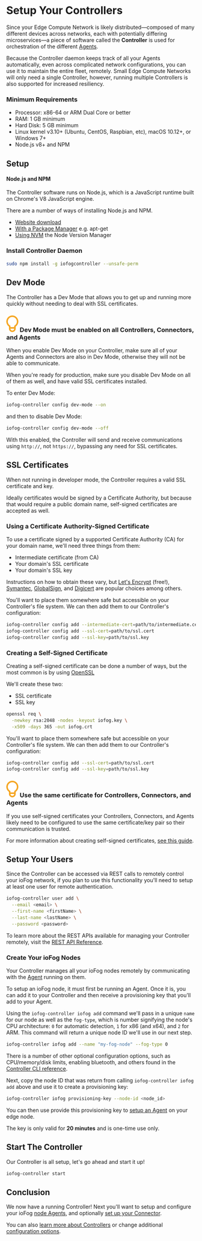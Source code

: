 # Setup Your Controllers

Since your Edge Compute Network is likely distributed—composed of many different devices across networks, each with potentially differing microservices—a piece of software called the **Controller** is used for orchestration of the different [Agents](../agents/overview.html).

Because the Controller daemon keeps track of all your Agents automatically, even across complicated network configurations, you can use it to maintain the entire fleet, remotely. Small Edge Compute Networks will only need a single Controller, however, running multiple Controllers is also supported for increased resiliency.

### Minimum Requirements

- Processor: x86-64 or ARM Dual Core or better
- RAM: 1 GB minimum
- Hard Disk: 5 GB minimum
- Linux kernel v3.10+ (Ubuntu, CentOS, Raspbian, etc), macOS 10.12+, or Windows 7+
- Node.js v8+ and NPM

## Setup

#### Node.js and NPM

The Controller software runs on Node.js, which is a JavaScript runtime built on Chrome's V8 JavaScript engine.

There are a number of ways of installing Node.js and NPM.

- [Website download](https://nodejs.org/en/download/)
- [With a Package Manager](https://nodejs.org/en/download/package-manager/) e.g. apt-get
- [Using NVM](https://github.com/creationix/nvm#install-script) the Node Version Manager

### Install Controller Daemon

```sh
sudo npm install -g iofogcontroller --unsafe-perm
```

## Dev Mode

The Controller has a Dev Mode that allows you to get up and running more quickly without needing to deal with SSL certificates.

<aside class="notifications tip">
  <h3><img src="/images/icos/ico-tip.svg" alt=""> Dev Mode must be enabled on all Controllers, Connectors, and Agents</h3>
  <p>When you enable Dev Mode on your Controller, make sure all of your Agents and Connectors are also in Dev Mode, otherwise they will not be able to communicate.</p>
  <p>When you're ready for production, make sure you disable Dev Mode on all of them as well, and have valid SSL certificates installed.</p>
</aside>

To enter Dev Mode:

```sh
iofog-controller config dev-mode --on
```

and then to disable Dev Mode:

```sh
iofog-controller config dev-mode --off
```

With this enabled, the Controller will send and receive communications using `http://`, not `https://`, bypassing any need for SSL certificates.

## SSL Certificates

When not running in developer mode, the Controller requires a valid SSL certificate and key.

Ideally certificates would be signed by a Certificate Authority, but because that would require a public domain name, self-signed certificates are accepted as well.

### Using a Certificate Authority-Signed Certificate

To use a certificate signed by a supported Certificate Authority (CA) for your domain name, we'll need three things from them:

- Intermediate certificate (from CA)
- Your domain's SSL certificate
- Your domain's SSL key

Instructions on how to obtain these vary, but [Let's Encrypt](https://letsencrypt.org/) (free!), [Symantec](https://www.websecurity.symantec.com/), [GlobalSign](https://www.globalsign.com/), and [Digicert](https://www.digicert.com/) are popular choices among others.

You'll want to place them somewhere safe but accessible on your Controller's file system. We can then add them to our Controller's configuration:

```sh
iofog-controller config add --intermediate-cert=path/to/intermediate.cert
iofog-controller config add --ssl-cert=path/to/ssl.cert
iofog-controller config add --ssl-key=path/to/ssl.key
```

### Creating a Self-Signed Certificate

Creating a self-signed certificate can be done a number of ways, but the most common is by using [OpenSSL](https://www.openssl.org/)

We'll create these two:

- SSL certificate
- SSL key

```sh
openssl req \
  -newkey rsa:2048 -nodes -keyout iofog.key \
  -x509 -days 365 -out iofog.crt
```

You'll want to place them somewhere safe but accessible on your Controller's file system. We can then add them to our Controller's configuration:

```sh
iofog-controller config add --ssl-cert=path/to/ssl.cert
iofog-controller config add --ssl-key=path/to/ssl.key
```

<aside class="notifications tip">
  <h3><img src="/images/icos/ico-tip.svg" alt=""> Use the same certificate for Controllers, Connectors, and Agents</h3>
  <p>If you use self-signed certificates your Controllers, Connectors, and Agents likely need to be configured to use the same certificate/key pair so their communication is trusted.</p>
</aside>

For more information about creating self-signed certificates, [see this guide](https://www.digitalocean.com/community/tutorials/openssl-essentials-working-with-ssl-certificates-private-keys-and-csrs).

## Setup Your Users

Since the Controller can be accessed via REST calls to remotely control your ioFog network, if you plan to use this functionality you'll need to setup at least one user for remote authentication.

```sh
iofog-controller user add \
  --email <email> \
  --first-name <firstName> \
  --last-name <lastName> \
  --password <password>
```

To learn more about the REST APIs available for managing your Controller remotely, visit the [REST API Reference](rest-api-reference).

### Create Your ioFog Nodes

Your Controller manages all your ioFog nodes remotely by communicating with the [Agent](../agents/overview.html) running on them.

To setup an ioFog node, it must first be running an Agent. Once it is, you can add it to your Controller and then receive a provisioning key that you'll add to your Agent.

Using the `iofog-controller iofog add` command we'll pass in a unique `name` for our node as well as the `fog-type`, which is number signifying the node's CPU architecture: `0` for automatic detection, `1` for x86 (and x64), and `2` for ARM. This command will return a unique node ID we'll use in our next step.

```sh
iofog-controller iofog add --name "my-fog-node" --fog-type 0
```

There is a number of other optional configuration options, such as CPU/memory/disk limits, enabling bluetooth, and others found in the [Controller CLI reference](../controllers/cli-usage.html).

Next, copy the node ID that was return from calling `iofog-controller iofog add` above and use it to create a provisioning key:

```sh
iofog-controller iofog provisioning-key --node-id <node_id>
```

You can then use provide this provisioning key to [setup an Agent](setup-your-agents.html) on your edge node.

The key is only valid for **20 minutes** and is one-time use only.

## Start The Controller

Our Controller is all setup, let's go ahead and start it up!

```sh
iofog-controller start
```

## Conclusion

We now have a running Controller! Next you'll want to setup and configure your ioFog [node Agents](setup-your-agents.html), and optionally [set up your Connector](setup-your-connectors.html).

You can also [learn more about Controllers](../controllers/overview.html) or change additional [configuration options](../controllers/cli-usage.html).

